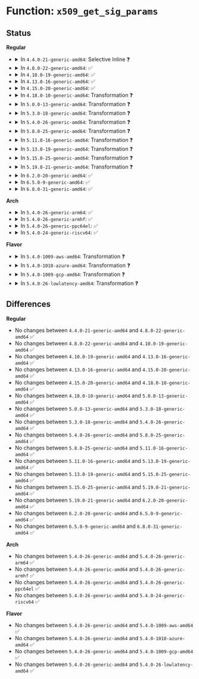 # Function: <code>x509_get_sig_params</code>

## Status
<b>Regular</b>
<ul>
<li>
<details>
<summary>In <code>4.4.0-21-generic-amd64</code>: Selective Inline ❓</summary>

```c
int x509_get_sig_params(struct x509_certificate * cert)
```

```json
{
  "name": "x509_get_sig_params",
  "collision_type": "Unique Global",
  "inline_type": "Selective",
  "funcs": [
    {
      "addr": 18446744071582702256,
      "name": "x509_get_sig_params",
      "external": true,
      "loc": "crypto/asymmetric_keys/x509_public_key.c:158",
      "file": "crypto/asymmetric_keys/x509_public_key.c",
      "inline": "not declared, inlined",
      "caller_inline": [],
      "caller_func": [
        "crypto/asymmetric_keys/pkcs7_verify.c:pkcs7_verify",
        "crypto/asymmetric_keys/pkcs7_verify.c:pkcs7_verify"
      ]
    }
  ],
  "symbols": [
    {
      "addr": 18446744071582702256,
      "name": "x509_get_sig_params",
      "section": ".text",
      "bind": "STB_GLOBAL",
      "size": 311
    }
  ]
}
```
</details>
</li>
<li>
<details>
<summary>In <code>4.8.0-22-generic-amd64</code>: ✅</summary>

```c
int x509_get_sig_params(struct x509_certificate * cert)
```

```json
{
  "name": "x509_get_sig_params",
  "collision_type": "Unique Global",
  "inline_type": "No",
  "funcs": [
    {
      "addr": 18446744071582980448,
      "name": "x509_get_sig_params",
      "external": true,
      "loc": "crypto/asymmetric_keys/x509_public_key.c:27",
      "file": "crypto/asymmetric_keys/x509_public_key.c",
      "inline": "seen, unknown",
      "caller_inline": [],
      "caller_func": [
        "crypto/asymmetric_keys/x509_cert_parser.c:x509_cert_parse"
      ]
    }
  ],
  "symbols": [
    {
      "addr": 18446744071582980448,
      "name": "x509_get_sig_params",
      "section": ".text",
      "bind": "STB_GLOBAL",
      "size": 367
    }
  ]
}
```
</details>
</li>
<li>
<details>
<summary>In <code>4.10.0-19-generic-amd64</code>: ✅</summary>

```c
int x509_get_sig_params(struct x509_certificate * cert)
```

```json
{
  "name": "x509_get_sig_params",
  "collision_type": "Unique Global",
  "inline_type": "No",
  "funcs": [
    {
      "addr": 18446744071583084976,
      "name": "x509_get_sig_params",
      "external": true,
      "loc": "crypto/asymmetric_keys/x509_public_key.c:27",
      "file": "crypto/asymmetric_keys/x509_public_key.c",
      "inline": "seen, unknown",
      "caller_inline": [],
      "caller_func": [
        "crypto/asymmetric_keys/x509_cert_parser.c:x509_cert_parse"
      ]
    }
  ],
  "symbols": [
    {
      "addr": 18446744071583084976,
      "name": "x509_get_sig_params",
      "section": ".text",
      "bind": "STB_GLOBAL",
      "size": 367
    }
  ]
}
```
</details>
</li>
<li>
<details>
<summary>In <code>4.13.0-16-generic-amd64</code>: ✅</summary>

```c
int x509_get_sig_params(struct x509_certificate * cert)
```

```json
{
  "name": "x509_get_sig_params",
  "collision_type": "Unique Global",
  "inline_type": "No",
  "funcs": [
    {
      "addr": 18446744071583141200,
      "name": "x509_get_sig_params",
      "external": true,
      "loc": "crypto/asymmetric_keys/x509_public_key.c:27",
      "file": "crypto/asymmetric_keys/x509_public_key.c",
      "inline": "seen, unknown",
      "caller_inline": [],
      "caller_func": [
        "crypto/asymmetric_keys/x509_cert_parser.c:x509_cert_parse"
      ]
    }
  ],
  "symbols": [
    {
      "addr": 18446744071583141200,
      "name": "x509_get_sig_params",
      "section": ".text",
      "bind": "STB_GLOBAL",
      "size": 454
    }
  ]
}
```
</details>
</li>
<li>
<details>
<summary>In <code>4.15.0-20-generic-amd64</code>: ✅</summary>

```c
int x509_get_sig_params(struct x509_certificate * cert)
```

```json
{
  "name": "x509_get_sig_params",
  "collision_type": "Unique Global",
  "inline_type": "No",
  "funcs": [
    {
      "addr": 18446744071583316096,
      "name": "x509_get_sig_params",
      "external": true,
      "loc": "crypto/asymmetric_keys/x509_public_key.c:27",
      "file": "crypto/asymmetric_keys/x509_public_key.c",
      "inline": "seen, unknown",
      "caller_inline": [],
      "caller_func": [
        "crypto/asymmetric_keys/x509_cert_parser.c:x509_cert_parse"
      ]
    }
  ],
  "symbols": [
    {
      "addr": 18446744071583316096,
      "name": "x509_get_sig_params",
      "section": ".text",
      "bind": "STB_GLOBAL",
      "size": 425
    }
  ]
}
```
</details>
</li>
<li>
<details>
<summary>In <code>4.18.0-10-generic-amd64</code>: Transformation ❓</summary>

```c
int x509_get_sig_params(struct x509_certificate * cert)
```

```json
{
  "name": "x509_get_sig_params",
  "collision_type": "Unique Global",
  "inline_type": "No",
  "funcs": [
    {
      "addr": 0,
      "name": "x509_get_sig_params",
      "external": true,
      "loc": "crypto/asymmetric_keys/x509_public_key.c:27",
      "file": "crypto/asymmetric_keys/x509_public_key.c",
      "inline": "seen, unknown",
      "caller_inline": [],
      "caller_func": [
        "crypto/asymmetric_keys/x509_cert_parser.c:x509_cert_parse"
      ]
    }
  ],
  "symbols": [
    {
      "addr": 18446744071583525410,
      "name": "x509_get_sig_params.cold.1",
      "section": ".text",
      "bind": "STB_LOCAL",
      "size": 38
    },
    {
      "addr": 18446744071583524768,
      "name": "x509_get_sig_params",
      "section": ".text",
      "bind": "STB_GLOBAL",
      "size": 394
    }
  ]
}
```
</details>
</li>
<li>
<details>
<summary>In <code>5.0.0-13-generic-amd64</code>: Transformation ❓</summary>

```c
int x509_get_sig_params(struct x509_certificate * cert)
```

```json
{
  "name": "x509_get_sig_params",
  "collision_type": "Unique Global",
  "inline_type": "No",
  "funcs": [
    {
      "addr": 0,
      "name": "x509_get_sig_params",
      "external": true,
      "loc": "crypto/asymmetric_keys/x509_public_key.c:27",
      "file": "crypto/asymmetric_keys/x509_public_key.c",
      "inline": "seen, unknown",
      "caller_inline": [],
      "caller_func": [
        "crypto/asymmetric_keys/x509_cert_parser.c:x509_cert_parse"
      ]
    }
  ],
  "symbols": [
    {
      "addr": 18446744071583648706,
      "name": "x509_get_sig_params.cold.1",
      "section": ".text",
      "bind": "STB_LOCAL",
      "size": 38
    },
    {
      "addr": 18446744071583648064,
      "name": "x509_get_sig_params",
      "section": ".text",
      "bind": "STB_GLOBAL",
      "size": 394
    }
  ]
}
```
</details>
</li>
<li>
<details>
<summary>In <code>5.3.0-18-generic-amd64</code>: Transformation ❓</summary>

```c
int x509_get_sig_params(struct x509_certificate * cert)
```

```json
{
  "name": "x509_get_sig_params",
  "collision_type": "Unique Global",
  "inline_type": "No",
  "funcs": [
    {
      "addr": 0,
      "name": "x509_get_sig_params",
      "external": true,
      "loc": "crypto/asymmetric_keys/x509_public_key.c:23",
      "file": "crypto/asymmetric_keys/x509_public_key.c",
      "inline": "seen, unknown",
      "caller_inline": [],
      "caller_func": [
        "crypto/asymmetric_keys/x509_cert_parser.c:x509_cert_parse"
      ]
    }
  ],
  "symbols": [
    {
      "addr": 18446744071583835570,
      "name": "x509_get_sig_params.cold",
      "section": ".text",
      "bind": "STB_LOCAL",
      "size": 38
    },
    {
      "addr": 18446744071583834944,
      "name": "x509_get_sig_params",
      "section": ".text",
      "bind": "STB_GLOBAL",
      "size": 379
    }
  ]
}
```
</details>
</li>
<li>
<details>
<summary>In <code>5.4.0-26-generic-amd64</code>: Transformation ❓</summary>

```c
int x509_get_sig_params(struct x509_certificate * cert)
```

```json
{
  "name": "x509_get_sig_params",
  "collision_type": "Unique Global",
  "inline_type": "No",
  "funcs": [
    {
      "addr": 0,
      "name": "x509_get_sig_params",
      "external": true,
      "loc": "crypto/asymmetric_keys/x509_public_key.c:23",
      "file": "crypto/asymmetric_keys/x509_public_key.c",
      "inline": "seen, unknown",
      "caller_inline": [],
      "caller_func": [
        "crypto/asymmetric_keys/x509_cert_parser.c:x509_cert_parse"
      ]
    }
  ],
  "symbols": [
    {
      "addr": 18446744071583937506,
      "name": "x509_get_sig_params.cold",
      "section": ".text",
      "bind": "STB_LOCAL",
      "size": 38
    },
    {
      "addr": 18446744071583936880,
      "name": "x509_get_sig_params",
      "section": ".text",
      "bind": "STB_GLOBAL",
      "size": 379
    }
  ]
}
```
</details>
</li>
<li>
<details>
<summary>In <code>5.8.0-25-generic-amd64</code>: Transformation ❓</summary>

```c
int x509_get_sig_params(struct x509_certificate * cert)
```

```json
{
  "name": "x509_get_sig_params",
  "collision_type": "Unique Global",
  "inline_type": "No",
  "funcs": [
    {
      "addr": 0,
      "name": "x509_get_sig_params",
      "external": true,
      "loc": "crypto/asymmetric_keys/x509_public_key.c:23",
      "file": "crypto/asymmetric_keys/x509_public_key.c",
      "inline": "seen, unknown",
      "caller_inline": [],
      "caller_func": [
        "crypto/asymmetric_keys/x509_cert_parser.c:x509_cert_parse"
      ]
    }
  ],
  "symbols": [
    {
      "addr": 18446744071584328914,
      "name": "x509_get_sig_params.cold",
      "section": ".text",
      "bind": "STB_LOCAL",
      "size": 38
    },
    {
      "addr": 18446744071584328288,
      "name": "x509_get_sig_params",
      "section": ".text",
      "bind": "STB_GLOBAL",
      "size": 379
    }
  ]
}
```
</details>
</li>
<li>
<details>
<summary>In <code>5.11.0-16-generic-amd64</code>: Transformation ❓</summary>

```c
int x509_get_sig_params(struct x509_certificate * cert)
```

```json
{
  "name": "x509_get_sig_params",
  "collision_type": "Unique Global",
  "inline_type": "No",
  "funcs": [
    {
      "addr": 0,
      "name": "x509_get_sig_params",
      "external": true,
      "loc": "crypto/asymmetric_keys/x509_public_key.c:23",
      "file": "crypto/asymmetric_keys/x509_public_key.c",
      "inline": "seen, unknown",
      "caller_inline": [],
      "caller_func": [
        "crypto/asymmetric_keys/x509_cert_parser.c:x509_cert_parse"
      ]
    }
  ],
  "symbols": [
    {
      "addr": 18446744071591371415,
      "name": "x509_get_sig_params.cold",
      "section": ".text",
      "bind": "STB_LOCAL",
      "size": 38
    },
    {
      "addr": 18446744071584446592,
      "name": "x509_get_sig_params",
      "section": ".text",
      "bind": "STB_GLOBAL",
      "size": 396
    }
  ]
}
```
</details>
</li>
<li>
<details>
<summary>In <code>5.13.0-19-generic-amd64</code>: Transformation ❓</summary>

```c
int x509_get_sig_params(struct x509_certificate * cert)
```

```json
{
  "name": "x509_get_sig_params",
  "collision_type": "Unique Global",
  "inline_type": "No",
  "funcs": [
    {
      "addr": 0,
      "name": "x509_get_sig_params",
      "external": true,
      "loc": "crypto/asymmetric_keys/x509_public_key.c:23",
      "file": "crypto/asymmetric_keys/x509_public_key.c",
      "inline": "seen, unknown",
      "caller_inline": [],
      "caller_func": [
        "crypto/asymmetric_keys/x509_cert_parser.c:x509_cert_parse"
      ]
    }
  ],
  "symbols": [
    {
      "addr": 18446744071591313999,
      "name": "x509_get_sig_params.cold",
      "section": ".text",
      "bind": "STB_LOCAL",
      "size": 38
    },
    {
      "addr": 18446744071584481664,
      "name": "x509_get_sig_params",
      "section": ".text",
      "bind": "STB_GLOBAL",
      "size": 396
    }
  ]
}
```
</details>
</li>
<li>
<details>
<summary>In <code>5.15.0-25-generic-amd64</code>: Transformation ❓</summary>

```c
int x509_get_sig_params(struct x509_certificate * cert)
```

```json
{
  "name": "x509_get_sig_params",
  "collision_type": "Unique Global",
  "inline_type": "No",
  "funcs": [
    {
      "addr": 0,
      "name": "x509_get_sig_params",
      "external": true,
      "loc": "crypto/asymmetric_keys/x509_public_key.c:23",
      "file": "crypto/asymmetric_keys/x509_public_key.c",
      "inline": "seen, unknown",
      "caller_inline": [],
      "caller_func": [
        "crypto/asymmetric_keys/x509_cert_parser.c:x509_cert_parse"
      ]
    }
  ],
  "symbols": [
    {
      "addr": 18446744071592311443,
      "name": "x509_get_sig_params.cold",
      "section": ".text",
      "bind": "STB_LOCAL",
      "size": 37
    },
    {
      "addr": 18446744071584879920,
      "name": "x509_get_sig_params",
      "section": ".text",
      "bind": "STB_GLOBAL",
      "size": 391
    }
  ]
}
```
</details>
</li>
<li>
<details>
<summary>In <code>5.19.0-21-generic-amd64</code>: Transformation ❓</summary>

```c
int x509_get_sig_params(struct x509_certificate * cert)
```

```json
{
  "name": "x509_get_sig_params",
  "collision_type": "Unique Global",
  "inline_type": "No",
  "funcs": [
    {
      "addr": 0,
      "name": "x509_get_sig_params",
      "external": true,
      "loc": "crypto/asymmetric_keys/x509_public_key.c:23",
      "file": "crypto/asymmetric_keys/x509_public_key.c",
      "inline": "seen, unknown",
      "caller_inline": [],
      "caller_func": [
        "crypto/asymmetric_keys/x509_cert_parser.c:x509_cert_parse"
      ]
    }
  ],
  "symbols": [
    {
      "addr": 18446744071594093869,
      "name": "x509_get_sig_params.cold",
      "section": ".text",
      "bind": "STB_LOCAL",
      "size": 37
    },
    {
      "addr": 18446744071585577424,
      "name": "x509_get_sig_params",
      "section": ".text",
      "bind": "STB_GLOBAL",
      "size": 321
    }
  ]
}
```
</details>
</li>
<li>
<details>
<summary>In <code>6.2.0-20-generic-amd64</code>: ✅</summary>

```c
int x509_get_sig_params(struct x509_certificate * cert)
```

```json
{
  "name": "x509_get_sig_params",
  "collision_type": "Unique Global",
  "inline_type": "No",
  "funcs": [
    {
      "addr": 18446744071586342384,
      "name": "x509_get_sig_params",
      "external": true,
      "loc": "crypto/asymmetric_keys/x509_public_key.c:23",
      "file": "crypto/asymmetric_keys/x509_public_key.c",
      "inline": "seen, unknown",
      "caller_inline": [],
      "caller_func": [
        "crypto/asymmetric_keys/x509_cert_parser.c:x509_cert_parse"
      ]
    }
  ],
  "symbols": [
    {
      "addr": 18446744071586342384,
      "name": "x509_get_sig_params",
      "section": ".text",
      "bind": "STB_GLOBAL",
      "size": 355
    }
  ]
}
```
</details>
</li>
<li>
<details>
<summary>In <code>6.5.0-9-generic-amd64</code>: ✅</summary>

```c
int x509_get_sig_params(struct x509_certificate * cert)
```

```json
{
  "name": "x509_get_sig_params",
  "collision_type": "Unique Global",
  "inline_type": "No",
  "funcs": [
    {
      "addr": 18446744071586589056,
      "name": "x509_get_sig_params",
      "external": true,
      "loc": "crypto/asymmetric_keys/x509_public_key.c:25",
      "file": "crypto/asymmetric_keys/x509_public_key.c",
      "inline": "seen, unknown",
      "caller_inline": [],
      "caller_func": [
        "crypto/asymmetric_keys/x509_cert_parser.c:x509_cert_parse"
      ]
    }
  ],
  "symbols": [
    {
      "addr": 18446744071586589056,
      "name": "x509_get_sig_params",
      "section": ".text",
      "bind": "STB_GLOBAL",
      "size": 466
    }
  ]
}
```
</details>
</li>
<li>
<details>
<summary>In <code>6.8.0-31-generic-amd64</code>: ✅</summary>

```c
int x509_get_sig_params(struct x509_certificate * cert)
```

```json
{
  "name": "x509_get_sig_params",
  "collision_type": "Unique Global",
  "inline_type": "No",
  "funcs": [
    {
      "addr": 18446744071586858096,
      "name": "x509_get_sig_params",
      "external": true,
      "loc": "crypto/asymmetric_keys/x509_public_key.c:25",
      "file": "crypto/asymmetric_keys/x509_public_key.c",
      "inline": "seen, unknown",
      "caller_inline": [],
      "caller_func": [
        "crypto/asymmetric_keys/x509_cert_parser.c:x509_cert_parse"
      ]
    }
  ],
  "symbols": [
    {
      "addr": 18446744071586858096,
      "name": "x509_get_sig_params",
      "section": ".text",
      "bind": "STB_GLOBAL",
      "size": 466
    }
  ]
}
```
</details>
</li>
</ul>
<b>Arch</b>
<ul>
<li>
<details>
<summary>In <code>5.4.0-26-generic-arm64</code>: ✅</summary>

```c
int x509_get_sig_params(struct x509_certificate * cert)
```

```json
{
  "name": "x509_get_sig_params",
  "collision_type": "Unique Global",
  "inline_type": "No",
  "funcs": [
    {
      "addr": 18446603336495756336,
      "name": "x509_get_sig_params",
      "external": true,
      "loc": "crypto/asymmetric_keys/x509_public_key.c:23",
      "file": "crypto/asymmetric_keys/x509_public_key.c",
      "inline": "seen, unknown",
      "caller_inline": [],
      "caller_func": [
        "crypto/asymmetric_keys/x509_cert_parser.c:x509_cert_parse"
      ]
    }
  ],
  "symbols": [
    {
      "addr": 18446603336495756336,
      "name": "x509_get_sig_params",
      "section": ".text",
      "bind": "STB_GLOBAL",
      "size": 416
    }
  ]
}
```
</details>
</li>
<li>
<details>
<summary>In <code>5.4.0-26-generic-armhf</code>: ✅</summary>

```c
int x509_get_sig_params(struct x509_certificate * cert)
```

```json
{
  "name": "x509_get_sig_params",
  "collision_type": "Unique Global",
  "inline_type": "No",
  "funcs": [
    {
      "addr": 3229108936,
      "name": "x509_get_sig_params",
      "external": true,
      "loc": "crypto/asymmetric_keys/x509_public_key.c:23",
      "file": "crypto/asymmetric_keys/x509_public_key.c",
      "inline": "seen, unknown",
      "caller_inline": [],
      "caller_func": [
        "crypto/asymmetric_keys/x509_cert_parser.c:x509_cert_parse"
      ]
    }
  ],
  "symbols": [
    {
      "addr": 3229108936,
      "name": "x509_get_sig_params",
      "section": ".text",
      "bind": "STB_GLOBAL",
      "size": 372
    }
  ]
}
```
</details>
</li>
<li>
<details>
<summary>In <code>5.4.0-26-generic-ppc64el</code>: ✅</summary>

```c
int x509_get_sig_params(struct x509_certificate * cert)
```

```json
{
  "name": "x509_get_sig_params",
  "collision_type": "Unique Global",
  "inline_type": "No",
  "funcs": [
    {
      "addr": 13835058055289922880,
      "name": "x509_get_sig_params",
      "external": true,
      "loc": "crypto/asymmetric_keys/x509_public_key.c:23",
      "file": "crypto/asymmetric_keys/x509_public_key.c",
      "inline": "seen, unknown",
      "caller_inline": [],
      "caller_func": [
        "crypto/asymmetric_keys/x509_cert_parser.c:x509_cert_parse"
      ]
    }
  ],
  "symbols": [
    {
      "addr": 13835058055289922880,
      "name": "x509_get_sig_params",
      "section": ".text",
      "bind": "STB_GLOBAL",
      "size": 584
    }
  ]
}
```
</details>
</li>
<li>
<details>
<summary>In <code>5.4.0-24-generic-riscv64</code>: ✅</summary>

```c
int x509_get_sig_params(struct x509_certificate * cert)
```

```json
{
  "name": "x509_get_sig_params",
  "collision_type": "Unique Global",
  "inline_type": "No",
  "funcs": [
    {
      "addr": 18446743936274903830,
      "name": "x509_get_sig_params",
      "external": true,
      "loc": "crypto/asymmetric_keys/x509_public_key.c:23",
      "file": "crypto/asymmetric_keys/x509_public_key.c",
      "inline": "seen, unknown",
      "caller_inline": [],
      "caller_func": [
        "crypto/asymmetric_keys/x509_cert_parser.c:x509_cert_parse"
      ]
    }
  ],
  "symbols": [
    {
      "addr": 18446743936274903830,
      "name": "x509_get_sig_params",
      "section": ".text",
      "bind": "STB_GLOBAL",
      "size": 348
    }
  ]
}
```
</details>
</li>
</ul>
<b>Flavor</b>
<ul>
<li>
<details>
<summary>In <code>5.4.0-1009-aws-amd64</code>: Transformation ❓</summary>

```c
int x509_get_sig_params(struct x509_certificate * cert)
```

```json
{
  "name": "x509_get_sig_params",
  "collision_type": "Unique Global",
  "inline_type": "No",
  "funcs": [
    {
      "addr": 0,
      "name": "x509_get_sig_params",
      "external": true,
      "loc": "crypto/asymmetric_keys/x509_public_key.c:23",
      "file": "crypto/asymmetric_keys/x509_public_key.c",
      "inline": "seen, unknown",
      "caller_inline": [],
      "caller_func": [
        "crypto/asymmetric_keys/x509_cert_parser.c:x509_cert_parse"
      ]
    }
  ],
  "symbols": [
    {
      "addr": 18446744071583906242,
      "name": "x509_get_sig_params.cold",
      "section": ".text",
      "bind": "STB_LOCAL",
      "size": 38
    },
    {
      "addr": 18446744071583905616,
      "name": "x509_get_sig_params",
      "section": ".text",
      "bind": "STB_GLOBAL",
      "size": 379
    }
  ]
}
```
</details>
</li>
<li>
<details>
<summary>In <code>5.4.0-1010-azure-amd64</code>: Transformation ❓</summary>

```c
int x509_get_sig_params(struct x509_certificate * cert)
```

```json
{
  "name": "x509_get_sig_params",
  "collision_type": "Unique Global",
  "inline_type": "No",
  "funcs": [
    {
      "addr": 0,
      "name": "x509_get_sig_params",
      "external": true,
      "loc": "crypto/asymmetric_keys/x509_public_key.c:23",
      "file": "crypto/asymmetric_keys/x509_public_key.c",
      "inline": "seen, unknown",
      "caller_inline": [],
      "caller_func": [
        "crypto/asymmetric_keys/x509_cert_parser.c:x509_cert_parse"
      ]
    }
  ],
  "symbols": [
    {
      "addr": 18446744071583843298,
      "name": "x509_get_sig_params.cold",
      "section": ".text",
      "bind": "STB_LOCAL",
      "size": 38
    },
    {
      "addr": 18446744071583842672,
      "name": "x509_get_sig_params",
      "section": ".text",
      "bind": "STB_GLOBAL",
      "size": 379
    }
  ]
}
```
</details>
</li>
<li>
<details>
<summary>In <code>5.4.0-1009-gcp-amd64</code>: Transformation ❓</summary>

```c
int x509_get_sig_params(struct x509_certificate * cert)
```

```json
{
  "name": "x509_get_sig_params",
  "collision_type": "Unique Global",
  "inline_type": "No",
  "funcs": [
    {
      "addr": 0,
      "name": "x509_get_sig_params",
      "external": true,
      "loc": "crypto/asymmetric_keys/x509_public_key.c:23",
      "file": "crypto/asymmetric_keys/x509_public_key.c",
      "inline": "seen, unknown",
      "caller_inline": [],
      "caller_func": [
        "crypto/asymmetric_keys/x509_cert_parser.c:x509_cert_parse"
      ]
    }
  ],
  "symbols": [
    {
      "addr": 18446744071583890002,
      "name": "x509_get_sig_params.cold",
      "section": ".text",
      "bind": "STB_LOCAL",
      "size": 38
    },
    {
      "addr": 18446744071583889376,
      "name": "x509_get_sig_params",
      "section": ".text",
      "bind": "STB_GLOBAL",
      "size": 379
    }
  ]
}
```
</details>
</li>
<li>
<details>
<summary>In <code>5.4.0-26-lowlatency-amd64</code>: Transformation ❓</summary>

```c
int x509_get_sig_params(struct x509_certificate * cert)
```

```json
{
  "name": "x509_get_sig_params",
  "collision_type": "Unique Global",
  "inline_type": "No",
  "funcs": [
    {
      "addr": 0,
      "name": "x509_get_sig_params",
      "external": true,
      "loc": "crypto/asymmetric_keys/x509_public_key.c:23",
      "file": "crypto/asymmetric_keys/x509_public_key.c",
      "inline": "seen, unknown",
      "caller_inline": [],
      "caller_func": [
        "crypto/asymmetric_keys/x509_cert_parser.c:x509_cert_parse"
      ]
    }
  ],
  "symbols": [
    {
      "addr": 18446744071583991074,
      "name": "x509_get_sig_params.cold",
      "section": ".text",
      "bind": "STB_LOCAL",
      "size": 38
    },
    {
      "addr": 18446744071583990448,
      "name": "x509_get_sig_params",
      "section": ".text",
      "bind": "STB_GLOBAL",
      "size": 379
    }
  ]
}
```
</details>
</li>
</ul>

## Differences
<b>Regular</b>
<ul>
<li>
No changes between <code>4.4.0-21-generic-amd64</code> and <code>4.8.0-22-generic-amd64</code> ✅
</li>
<li>
No changes between <code>4.8.0-22-generic-amd64</code> and <code>4.10.0-19-generic-amd64</code> ✅
</li>
<li>
No changes between <code>4.10.0-19-generic-amd64</code> and <code>4.13.0-16-generic-amd64</code> ✅
</li>
<li>
No changes between <code>4.13.0-16-generic-amd64</code> and <code>4.15.0-20-generic-amd64</code> ✅
</li>
<li>
No changes between <code>4.15.0-20-generic-amd64</code> and <code>4.18.0-10-generic-amd64</code> ✅
</li>
<li>
No changes between <code>4.18.0-10-generic-amd64</code> and <code>5.0.0-13-generic-amd64</code> ✅
</li>
<li>
No changes between <code>5.0.0-13-generic-amd64</code> and <code>5.3.0-18-generic-amd64</code> ✅
</li>
<li>
No changes between <code>5.3.0-18-generic-amd64</code> and <code>5.4.0-26-generic-amd64</code> ✅
</li>
<li>
No changes between <code>5.4.0-26-generic-amd64</code> and <code>5.8.0-25-generic-amd64</code> ✅
</li>
<li>
No changes between <code>5.8.0-25-generic-amd64</code> and <code>5.11.0-16-generic-amd64</code> ✅
</li>
<li>
No changes between <code>5.11.0-16-generic-amd64</code> and <code>5.13.0-19-generic-amd64</code> ✅
</li>
<li>
No changes between <code>5.13.0-19-generic-amd64</code> and <code>5.15.0-25-generic-amd64</code> ✅
</li>
<li>
No changes between <code>5.15.0-25-generic-amd64</code> and <code>5.19.0-21-generic-amd64</code> ✅
</li>
<li>
No changes between <code>5.19.0-21-generic-amd64</code> and <code>6.2.0-20-generic-amd64</code> ✅
</li>
<li>
No changes between <code>6.2.0-20-generic-amd64</code> and <code>6.5.0-9-generic-amd64</code> ✅
</li>
<li>
No changes between <code>6.5.0-9-generic-amd64</code> and <code>6.8.0-31-generic-amd64</code> ✅
</li>
</ul>
<b>Arch</b>
<ul>
<li>
No changes between <code>5.4.0-26-generic-amd64</code> and <code>5.4.0-26-generic-arm64</code> ✅
</li>
<li>
No changes between <code>5.4.0-26-generic-amd64</code> and <code>5.4.0-26-generic-armhf</code> ✅
</li>
<li>
No changes between <code>5.4.0-26-generic-amd64</code> and <code>5.4.0-26-generic-ppc64el</code> ✅
</li>
<li>
No changes between <code>5.4.0-26-generic-amd64</code> and <code>5.4.0-24-generic-riscv64</code> ✅
</li>
</ul>
<b>Flavor</b>
<ul>
<li>
No changes between <code>5.4.0-26-generic-amd64</code> and <code>5.4.0-1009-aws-amd64</code> ✅
</li>
<li>
No changes between <code>5.4.0-26-generic-amd64</code> and <code>5.4.0-1010-azure-amd64</code> ✅
</li>
<li>
No changes between <code>5.4.0-26-generic-amd64</code> and <code>5.4.0-1009-gcp-amd64</code> ✅
</li>
<li>
No changes between <code>5.4.0-26-generic-amd64</code> and <code>5.4.0-26-lowlatency-amd64</code> ✅
</li>
</ul>
